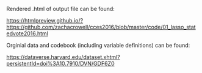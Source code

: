 Rendered .html of output file can be found:

https://htmlpreview.github.io/?https://github.com/zachacrowell/cces2016/blob/master/code/01_lasso_statedvote2016.html

Orginial data and codebook (including variable definitions)  can be found: 

https://dataverse.harvard.edu/dataset.xhtml?persistentId=doi%3A10.7910/DVN/GDF6Z0
